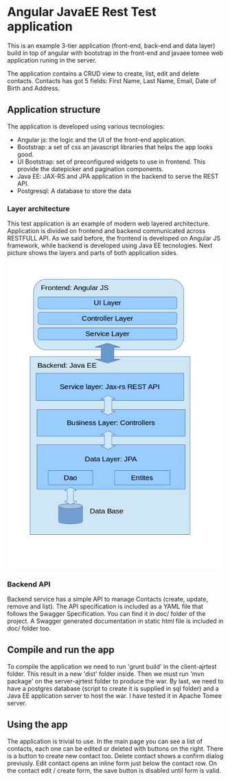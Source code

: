 # Angular JavaEE Rest Test application

This is an example 3-tier application (front-end, back-end and data layer) build in top of angular with bootstrap in the front-end and javaee tomee web application runing in the server.

The application contains a CRUD view to create, list, edit and delete contacts. Contacts has got 5 fields: First Name, Last Name, Email, Date of Birth and Address.

## Application structure

The application is developed using various tecnologies:

- Angular js: the logic and the UI of the front-end application.
- Bootstrap: a set of css an javascript libraries that helps the app looks good.
- UI Bootstrap: set of preconfigured widgets to use in frontend. This provide the datepicker and pagination components.
- Java EE: JAX-RS and JPA application in the backend to serve the REST API.
- Postgresql: A database to store the data

### Layer architecture

This test application is an example of modern web layered architecture. Application is divided on frontend and backend communicated across RESTFULL API. As we said before, the frontend is developed on Angular JS framework, while backend is developed using Java EE tecnologies. Next picture shows the layers and parts of both application sides.

![alt text](doc/app-layers-diagram.png)

### Backend API

Backend service has a simple API to manage Contacts (create, update, remove and list). The API specification is included as a YAML file that follows the Swagger Specification. You can find it in doc/ folder of the project. A Swagger generated documentation in static html file is included in doc/ folder too.

## Compile and run the app

To compile the application we need to run 'grunt build' in the client-ajrtest folder. This result in a new 'dist' folder inside. Then we must run 'mvn package' on the server-ajrtest folder to produce the war. By last, we need to have a postgres database (script to create it is supplied in sql folder) and a Java EE application server to host the war. I have tested it in Apache Tomee server.

## Using the app

The application is trivial to use. In the main page you can see a list of contacts, each one can be edited or deleted with buttons on the right. There is a button to create new contact too. Delete contact shows a confirm dialog previusly. Edit contact opens an inline form just below the contact row. On the contact edit / create form, the save button is disabled until form is valid.

